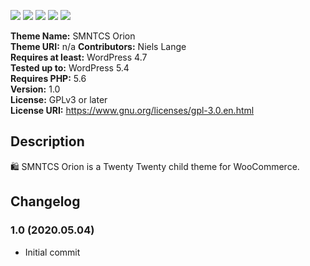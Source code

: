 [![](https://api.travis-ci.com/nielslange/smntcs-orion.svg?branch=master)](https://travis-ci.com/nielslange/smntcs-orion/builds/) 
[![](https://img.shields.io/github/issues/nielslange/smntcs-orion)](https://github.com/nielslange/smntcs-orion/issues/) 
[![](https://img.shields.io/github/forks/nielslange/smntcs-orion.svg)](https://github.com/nielslange/smntcs-orion/network/members/) 
[![](https://img.shields.io/github/stars/nielslange/smntcs-orion.svg)](https://github.com/nielslange/smntcs-orion/stargazers/) 
[![](https://img.shields.io/github/license/nielslange/smntcs-orion.svg)](https://github.com/nielslange/smntcs-orion/blob/master/LICENSE) 



**Theme Name:** SMNTCS Orion  
**Theme URI:** n/a
**Contributors:** Niels Lange  
**Requires at least:** WordPress 4.7  
**Tested up to:** WordPress 5.4  
**Requires PHP:** 5.6  
**Version:** 1.0  
**License:** GPLv3 or later  
**License URI:** https://www.gnu.org/licenses/gpl-3.0.en.html  

## Description

🛍 SMNTCS Orion is a Twenty Twenty child theme for WooCommerce.

## Changelog

### 1.0 (2020.05.04)  
* Initial commit
